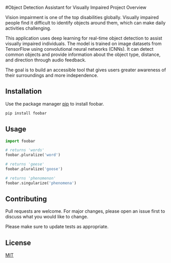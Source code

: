 #Object Detection Assistant for Visually Impaired
Project Overview

Vision impairment is one of the top disabilities globally. Visually impaired people find it difficult to identify objects around them, which can make daily activities challenging.

This application uses deep learning for real-time object detection to assist visually impaired individuals. The model is trained on image datasets from TensorFlow using convolutional neural networks (CNNs). It can detect common objects and provide information about the object type, distance, and direction through audio feedback.

The goal is to build an accessible tool that gives users greater awareness of their surroundings and more independence.

## Installation

Use the package manager [pip](https://pip.pypa.io/en/stable/) to install foobar.

```bash
pip install foobar
```

## Usage

```python
import foobar

# returns 'words'
foobar.pluralize('word')

# returns 'geese'
foobar.pluralize('goose')

# returns 'phenomenon'
foobar.singularize('phenomena')
```

## Contributing

Pull requests are welcome. For major changes, please open an issue first
to discuss what you would like to change.

Please make sure to update tests as appropriate.

## License

[MIT](https://choosealicense.com/licenses/mit/)
